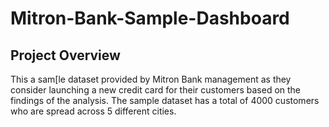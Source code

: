 # Mitron-Bank-Sample-Dashboard

## Project Overview
This a sam[le dataset provided by Mitron Bank management as they consider launching a new credit card for their customers based on the findings of the analysis. The sample dataset has a total of 4000 customers who are spread across 5 different cities.
